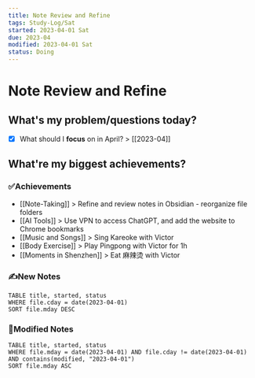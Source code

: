 ```yaml
---
title: Note Review and Refine
tags: Study-Log/Sat
started: 2023-04-01 Sat
due: 2023-04
modified: 2023-04-01 Sat
status: Doing
---
```

# Note Review and Refine
## What's my problem/questions today?
- [x] What should I **focus** on in April? > [[2023-04]]
## What're my biggest achievements?
### ✅Achievements
- [[Note-Taking]] > Refine and review notes in Obsidian - reorganize file folders
- [[AI Tools]] > Use VPN to access ChatGPT, and add the website to Chrome bookmarks
- [[Music and Songs]] > Sing Kareoke with Victor
- [[Body Exercise]] > Play Pingpong with Victor for 1h
- [[Moments in Shenzhen]] > Eat 麻辣烫 with Victor
### ✍️New Notes

```dataview
TABLE title, started, status
WHERE file.cday = date(2023-04-01)
SORT file.mday DESC
```

### 📝Modified Notes

```dataview
TABLE title, started, status
WHERE file.mday = date(2023-04-01) AND file.cday != date(2023-04-01) AND contains(modified, "2023-04-01")
SORT file.mday ASC
```